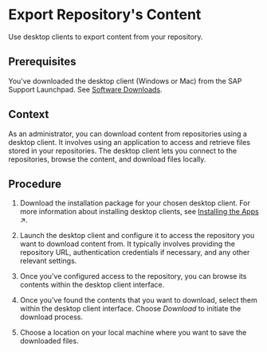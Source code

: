 <!-- loiob4267744c49d4d1baccfc36d36139454 -->

# Export Repository's Content

Use desktop clients to export content from your repository.



<a name="loiob4267744c49d4d1baccfc36d36139454__prereq_v4m_3fb_w1c"/>

## Prerequisites

You've downloaded the desktop client \(Windows or Mac\) from the SAP Support Launchpad. See [Software Downloads](https://launchpad.support.sap.com/#/softwarecenter/template/products/%20_APP=00200682500000001943&_EVENT=DISPHIER&HEADER=Y&FUNCTIONBAR=N&EVENT=TREE&NE=NAVIGATE&ENR=73555000100200016759&V=MAINT&TA=ACTUAL&PAGE=SEARCH/SAP_DOC_MGMT_DESKTOP_APP%201.0).



<a name="loiob4267744c49d4d1baccfc36d36139454__context_ffx_3fb_w1c"/>

## Context

As an administrator, you can download content from repositories using a desktop client. It involves using an application to access and retrieve files stored in your repositories. The desktop client lets you connect to the repositories, browse the content, and download files locally.



## Procedure

1.  Download the installation package for your chosen desktop client. For more information about installing desktop clients, see [Installing the Apps](https://help.sap.com/viewer/774c31c426df4fee9cbdcee9bbd876f8/Dev/en-US/c584be72204a4ec2a7b18f35dc95eb6e.html "The various SAP Document Management Service applications (apps) need to be installed before you can use them on your devices.") :arrow_upper_right:.

2.  Launch the desktop client and configure it to access the repository you want to download content from. It typically involves providing the repository URL, authentication credentials if necessary, and any other relevant settings.

3.  Once you've configured access to the repository, you can browse its contents within the desktop client interface.

4.  Once you've found the contents that you want to download, select them within the desktop client interface. Choose *Download* to initiate the download process.

5.  Choose a location on your local machine where you want to save the downloaded files.


